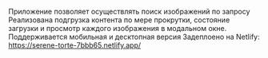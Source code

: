 Приложение позволяет осуществлять поиск изображений по запросу
Реализована подгрузка контента по мере прокрутки, состояние загрузки и просмотр каждого изображения в модальном окне. Поддерживается мобильная и десктопная версия
Задеплоено на Netlify: https://serene-torte-7bbb65.netlify.app/
